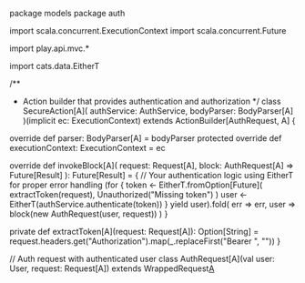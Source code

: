 package models
package auth

import scala.concurrent.ExecutionContext
import scala.concurrent.Future

import play.api.mvc.*

import cats.data.EitherT

/**
 * Action builder that provides authentication and authorization
 */
class SecureAction[A](
    authService: AuthService,
    bodyParser: BodyParser[A]
)(implicit ec: ExecutionContext)
    extends ActionBuilder[AuthRequest, A] {

  override def parser: BodyParser[A]                        = bodyParser
  protected override def executionContext: ExecutionContext = ec

  override def invokeBlock[A](
      request: Request[A],
      block: AuthRequest[A] => Future[Result]
  ): Future[Result] = {
    // Your authentication logic using EitherT for proper error handling
    (for {
      token <- EitherT.fromOption[Future](
        extractToken(request),
        Unauthorized("Missing token")
      )
      user <- EitherT(authService.authenticate(token))
    } yield user).fold(
      err => err,
      user => block(new AuthRequest(user, request))
    )
  }

  private def extractToken[A](request: Request[A]): Option[String] =
    request.headers.get("Authorization").map(_.replaceFirst("Bearer ", ""))
}

// Auth request with authenticated user
class AuthRequest[A](val user: User, request: Request[A])
    extends WrappedRequest[A](request)
